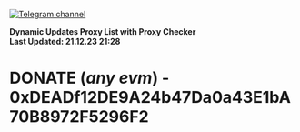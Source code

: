[![Telegram channel](https://img.shields.io/endpoint?url=https://runkit.io/damiankrawczyk/telegram-badge/branches/master?url=https://t.me/n4z4v0d)](https://t.me/n4z4v0d) 

**Dynamic Updates Proxy List with Proxy Checker**  
**Last Updated: 21.12.23 21:28**

# DONATE (_any evm_) - 0xDEADf12DE9A24b47Da0a43E1bA70B8972F5296F2
